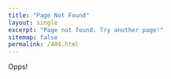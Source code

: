 ```yaml
---
title: "Page Not Found"
layout: single
excerpt: "Page not found. Try another page!"
sitemap: false
permalink: /404.html
---
```

Opps!

<script type="text/javascript">
  var GOOG_FIXURL_LANG = 'en';
  var GOOG_FIXURL_SITE = '{{ site.url }}'
</script>
<script type="text/javascript"
  src="//linkhelp.clients.google.com/tbproxy/lh/wm/fixurl.js">
</script>
